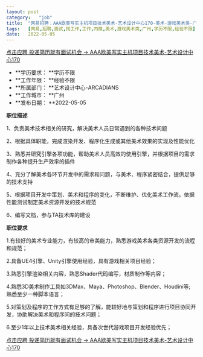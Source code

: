 ```yaml
---
layout:	post
category:	"job"
title:	"网易招聘：AAA欧美写实主机项目技术美术-艺术设计中心170-美术-游戏美术类-广州学历不限经验不限"
tags:	[网易,招聘,面试,找工作,工作,内推,美术,游戏美术类,广州,学历不限,经验不限]
date:	2022-05-05
---
```


[点击应聘 投递简历就有面试机会 ->  AAA欧美写实主机项目技术美术-艺术设计中心170](http://mobile.bole.netease.com/bole/boleDetail?id=32103&employeeId=346f03c3cda5f04c&key=all)



- **学历要求： **学历不限
- **工作年限： **经验不限
- **所属部门： **艺术设计中心-ARCADIANS
- **工作城市： **广州
- **发布日期： **2022-05-05



**职位描述**

1、负责美术技术相关的研究，解决美术人员日常遇到的各种技术问题

2、根据具体职能，完成渲染开发、程序化生成或其他美术效果的实现及性能优化

3、熟悉并研究引擎各项功能，帮助美术人员高效的使用引擎，并根据项目的需求制作各种提升生产效率的插件

4、充分了解美术各环节开发中的需求和问题，与美术、程序紧密结合，提供足够的技术支持

5、根据项目开发中策划、美术和程序的变化，不断维护、优化美术工作流，依据性能测试制定美术资源开发的技术规范

6、编写文档，参与TA技术库的建设



**职位要求**

1.有较好的美术专业能力，有较高的审美能力，熟悉游戏美术各类资源开发的流程和规范；

2.具备UE4引擎、Unity引擎使用经验，具有游戏相关项目经验；

3.熟悉引擎渲染相关内容，熟悉Shader代码编写，材质制作等内容；

4.熟悉3D美术制作工具如3DMax、Maya、Photoshop、Blender、Houdini等; 熟悉至少一种脚本语言；

5.对策划及程序的工作方式有足够的了解，能较好地与策划和程序进行项目协同开发，协助解决美术和程序间的技术问题；

6.至少1年以上技术美术相关经验，具备次世代游戏项目开发经验优先；



[点击应聘 投递简历就有面试机会 ->  AAA欧美写实主机项目技术美术-艺术设计中心170](http://mobile.bole.netease.com/bole/boleDetail?id=32103&employeeId=346f03c3cda5f04c&key=all)